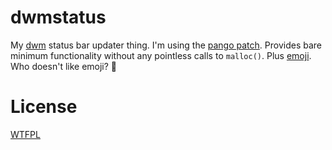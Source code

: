 # dwmstatus

My [dwm][] status bar updater thing. I'm using the [pango patch][dpang].
Provides bare minimum functionality without any pointless calls to `malloc()`.
Plus [emoji][]. Who doesn't like emoji? 🐩

[dwm]: http://dwm.suckless.org
[dpang]: http://dwm.suckless.org/patches/pango
[emoji]: http://users.teilar.gr/~g1951d/Symbola.ttf

# License

[WTFPL](http://www.wtfpl.net/about/)
